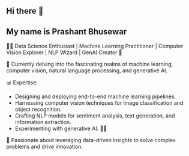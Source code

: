 ## Hi there 👋

## My name is Prashant Bhusewar

👨‍💼 Data Science Enthusiast | Machine Learning Practitioner | Computer Vision Explorer | NLP Wizard | GenAI Creator 🚀


🔬 Currently delving into the fascinating realms of machine learning, computer vision, natural language processing, and generative AI.


📊 Expertise:

- Designing and deploying end-to-end machine learning pipelines.
- Harnessing computer vision techniques for image classification and object recognition.
- Crafting NLP models for sentiment analysis, text generation, and information extraction.
- Experimenting with generative AI. 🎨🎶
  
  
🌟 Passionate about leveraging data-driven insights to solve complex problems and drive innovation.
